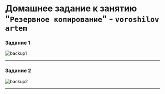 # Домашнее задание к занятию "`Резервное копирование`" - `voroshilov artem`



### Задание 1
![backup1](https://github.com/user-attachments/assets/62412cd4-54fc-4089-80fd-bce5c225bc38)



---

### Задание 2

![backup2](https://github.com/user-attachments/assets/7e847919-c47b-45b5-9240-3dc43a808925)



---




